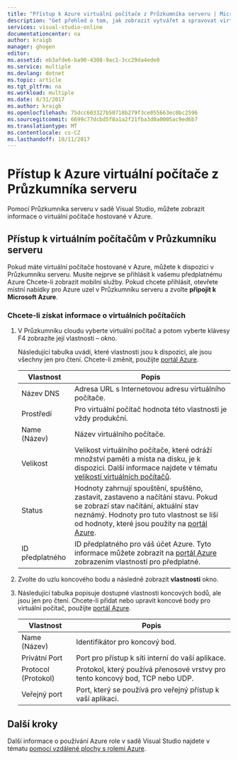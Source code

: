 ```yaml
---
title: "Přístup k Azure virtuální počítače z Průzkumníka serveru | Microsoft Docs"
description: "Get přehled o tom, jak zobrazit vytvářet a spravovat virtuální počítače Azure (VM) v Průzkumníku serveru v sadě Visual Studio."
services: visual-studio-online
documentationcenter: na
author: kraigb
manager: ghogen
editor: 
ms.assetid: eb3afde6-ba90-4308-9ac1-3cc29da4ede0
ms.service: multiple
ms.devlang: dotnet
ms.topic: article
ms.tgt_pltfrm: na
ms.workload: multiple
ms.date: 8/31/2017
ms.author: kraigb
ms.openlocfilehash: 75dcc603327b50718b279f3ce055663ec0bc2596
ms.sourcegitcommit: 6699c77dcbd5f8a1a2f21fba3d0a0005ac9ed6b7
ms.translationtype: MT
ms.contentlocale: cs-CZ
ms.lasthandoff: 10/11/2017
---
```

# <a name="accessing-azure-virtual-machines-from-server-explorer"></a>Přístup k Azure virtuální počítače z Průzkumníka serveru
Pomocí Průzkumníka serveru v sadě Visual Studio, můžete zobrazit informace o virtuální počítače hostované v Azure.

## <a name="accessing-virtual-machines-in-server-explorer"></a>Přístup k virtuálním počítačům v Průzkumníku serveru
Pokud máte virtuální počítače hostované v Azure, můžete k dispozici v Průzkumníku serveru. Musíte nejprve se přihlásit k vašemu předplatnému Azure Chcete-li zobrazit mobilní služby. Pokud chcete přihlásit, otevřete místní nabídky pro Azure uzel v Průzkumníku serveru a zvolte **připojit k Microsoft Azure**.

### <a name="to-get-information-about-your-virtual-machines"></a>Chcete-li získat informace o virtuálních počítačích
1. V Průzkumníku cloudu vyberte virtuální počítač a potom vyberte klávesy F4 zobrazíte její vlastnosti – okno.
   
    Následující tabulka uvádí, které vlastnosti jsou k dispozici, ale jsou všechny jen pro čtení. Chcete-li změnit, použijte [portál Azure](http://go.microsoft.com/fwlink/p/?LinkID=525040).
   
   | Vlastnost | Popis |
   | --- | --- |
   | Název DNS |Adresa URL s Internetovou adresu virtuálního počítače. |
   | Prostředí |Pro virtuální počítač hodnota této vlastnosti je vždy produkční. |
   | Name (Název) |Název virtuálního počítače. |
   | Velikost |Velikost virtuálního počítače, které odráží množství paměti a místa na disku, je k dispozici. Další informace najdete v tématu [velikostí virtuálních počítačů](https://docs.microsoft.com/azure/cloud-services/cloud-services-sizes-specs). |
   | Status |Hodnoty zahrnují spouštění, spuštěno, zastavit, zastaveno a načítání stavu. Pokud se zobrazí stav načítání, aktuální stav neznámý. Hodnoty pro tuto vlastnost se liší od hodnoty, které jsou použity na [portál Azure](http://go.microsoft.com/fwlink/p/?LinkID=525040). |
   | ID předplatného |ID předplatného pro váš účet Azure. Tyto informace můžete zobrazit na [portál Azure](http://go.microsoft.com/fwlink/p/?LinkID=525040) zobrazením vlastností pro předplatné. |
2. Zvolte do uzlu koncového bodu a následně zobrazit **vlastnosti** okno.
3. Následující tabulka popisuje dostupné vlastnosti koncových bodů, ale jsou jen pro čtení. Chcete-li přidat nebo upravit koncové body pro virtuální počítač, použijte [portál Azure](http://go.microsoft.com/fwlink/p/?LinkID=525040). 
   
   | Vlastnost | Popis |
   | --- | --- |
   | Name (Název) |Identifikátor pro koncový bod. |
   | Privátní Port |Port pro přístup k síti interní do vaší aplikace. |
   | Protocol (Protokol) |Protokol, který používá přenosové vrstvy pro tento koncový bod, TCP nebo UDP. |
   | Veřejný port |Port, který se používá pro veřejný přístup k vaší aplikaci. |

## <a name="next-steps"></a>Další kroky
Další informace o používání Azure role v sadě Visual Studio najdete v tématu [pomocí vzdálené plochy s rolemi Azure](vs-azure-tools-remote-desktop-roles.md).

